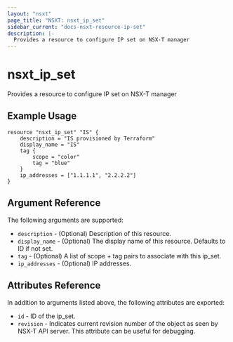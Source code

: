 ```yaml
---
layout: "nsxt"
page_title: "NSXT: nsxt_ip_set"
sidebar_current: "docs-nsxt-resource-ip-set"
description: |-
  Provides a resource to configure IP set on NSX-T manager
---
```


# nsxt_ip_set

Provides a resource to configure IP set on NSX-T manager

## Example Usage

```hcl
resource "nsxt_ip_set" "IS" {
    description = "IS provisioned by Terraform"
    display_name = "IS"
    tag {
        scope = "color"
        tag = "blue"
    }
    ip_addresses = ["1.1.1.1", "2.2.2.2"]
}
```

## Argument Reference

The following arguments are supported:

* `description` - (Optional) Description of this resource.
* `display_name` - (Optional) The display name of this resource. Defaults to ID if not set.
* `tag` - (Optional) A list of scope + tag pairs to associate with this ip_set.
* `ip_addresses` - (Optional) IP addresses.


## Attributes Reference

In addition to arguments listed above, the following attributes are exported:

* `id` - ID of the ip_set.
* `revision` - Indicates current revision number of the object as seen by NSX-T API server. This attribute can be useful for debugging.
